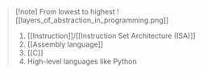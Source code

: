 >[!note] From lowest to highest
>![[layers_of_abstraction_in_programming.png]]
>1. [[Instruction]]/[[Instruction Set Architecture (ISA)]]
>2. [[Assembly language]]
>3. [[C]]
>4. High-level languages like Python
